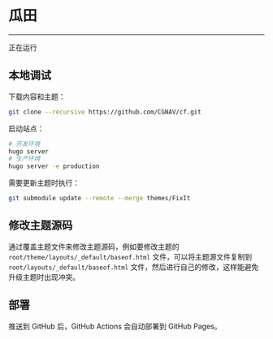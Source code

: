 # 瓜田

--------------
正在运行

## 本地调试

下载内容和主题：

```bash
git clone --recursive https://github.com/CGNAV/cf.git
```

启动站点：

```bash
# 开发环境
hugo server
# 生产环境
hugo server -e production
```

需要更新主题时执行：

```bash
git submodule update --remote --merge themes/FixIt
```

## 修改主题源码

通过覆盖主题文件来修改主题源码，例如要修改主题的 `root/theme/layouts/_default/baseof.html` 文件，可以将主题源文件复制到 `root/layouts/_default/baseof.html` 文件，然后进行自己的修改，这样能避免升级主题时出现冲突。

## 部署

推送到 GitHub 后，GitHub Actions 会自动部署到 GitHub Pages。
